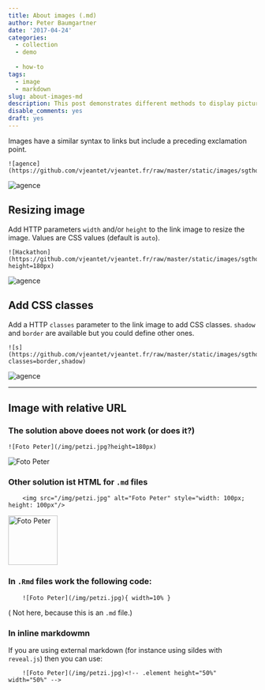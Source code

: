 ```yaml
---
title: About images (.md)
author: Peter Baumgartner
date: '2017-04-24'
categories:
  - collection
  - demo
  
  - how-to
tags:
  - image
  - markdown
slug: about-images-md
description: This post demonstrates different methods to display pictures.
disable_comments: yes
draft: yes
---
```


Images have a similar syntax to links but include a preceding exclamation point.

	![agence](https://github.com/vjeantet/vjeantet.fr/raw/master/static/images/sgthon/C.jpg)

![agence](https://github.com/vjeantet/vjeantet.fr/raw/master/static/images/sgthon/C.jpg)

## Resizing image

Add HTTP parameters `width` and/or `height` to the link image to resize the image. Values are CSS values (default is `auto`).


	![Hackathon](https://github.com/vjeantet/vjeantet.fr/raw/master/static/images/sgthon/C.jpg?height=180px)

![agence](https://github.com/vjeantet/vjeantet.fr/raw/master/static/images/sgthon/C.jpg?height=180px)


## Add CSS classes

Add a HTTP `classes` parameter to the link image to add CSS classes. `shadow` and `border` are available but you could define other ones.

	![s](https://github.com/vjeantet/vjeantet.fr/raw/master/static/images/sgthon/C.jpg?classes=border,shadow)

![agence](https://github.com/vjeantet/vjeantet.fr/raw/master/static/images/sgthon/C.jpg?classes=border,shadow)

***
## Image with relative URL

### The solution above doees not work (or does it?)


	![Foto Peter](/img/petzi.jpg?height=180px)

![Foto Peter](/img/petzi.jpg?height=180px)


### Other solution ist HTML for `.md` files


        <img src="/img/petzi.jpg" alt="Foto Peter" style="width: 100px; height: 100px"/>

<img src="/img/petzi.jpg" alt="Foto Peter" style="width: 100px; height: 100px"/>

### In `.Rmd` files work the following code:

        ![Foto Peter](/img/petzi.jpg){ width=10% }

 ( Not here, because this is an `.md` file.)
 
### In inline markdowmn

If you are using external markdown (for instance using sildes with `reveal.js`) then you can use:

        ![Foto Peter](/img/petzi.jpg)<!-- .element height="50%" width="50%" -->
 
